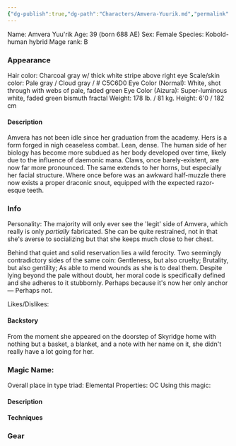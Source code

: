 ```yaml
---
{"dg-publish":true,"dg-path":"Characters/Amvera-Yuurik.md","permalink":"/characters/amvera-yuurik/","title":"Amvera Yuurik"}
---
```


Name: Amvera Yuu'rik
Age: 39 (born 688 AE)
Sex: Female
Species: Kobold-human hybrid
Mage rank: B

### Appearance 
Hair color: Charcoal gray w/ thick white stripe above right eye
Scale/skin color: Pale gray / Cloud gray / # C5C6D0
Eye Color (Normal): White, shot through with webs of pale, faded green
Eye Color (Aizura): Super-luminous white, faded green bismuth fractal
Weight: 178 lb. / 81 kg.
Height: 6'0 / 182 cm
#### Description
Amvera has not been idle since her graduation from the academy. Hers is a form forged in nigh ceaseless combat. Lean, dense. 
The human side of her biology has become more subdued as her body developed over time, likely due to the influence of daemonic mana. Claws, once barely-existent, are now far more pronounced. The same extends to her horns, but especially her facial structure. Where once before was an awkward half-muzzle there now exists a proper draconic snout, equipped with the expected razor-esque teeth. 


### Info
Personality: The majority will only ever see the 'legit' side of Amvera, which really is only *partially* fabricated. She can be quite restrained, not in that she's averse to socializing but that she keeps much close to her chest. 

Behind that quiet and solid reservation lies a wild ferocity. Two seemingly contradictory sides of the same coin: Gentleness, but also cruelty; Brutality, but also gentility; As able to mend wounds as she is to deal them. 
Despite lying beyond the pale without doubt, her moral code is specifically defined and she adheres to it stubbornly. Perhaps because it's now her only anchor— Perhaps not. 

Likes/Dislikes: 

#### Backstory

From the moment she appeared on the doorstep of Skyridge home with nothing but a basket, a blanket, and a note with her name on it, she didn't really have a lot going for her. 




### Magic Name:
Overall place in type triad:
Elemental Properties:
OC Using this magic:
#### Description


#### Techniques


### Gear
